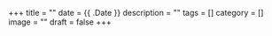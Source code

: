 +++
title = ""
date = {{ .Date }}
description = ""
tags = []
category = []
image = ""
draft = false
+++
